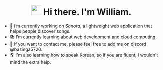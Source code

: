 <!--
<img src="https://user-images.githubusercontent.com/74038190/212284100-561aa473-3905-4a80-b561-0d28506553ee.gif">
-->

<div align="center">
  <h1><img src="https://media.giphy.com/media/hvRJCLFzcasrR4ia7z/giphy.gif" width="32"> Hi there. I'm William.</h1>
</div>

<!--
**willyliu1705/willyliu1705** is a ✨ _special_ ✨ repository because its `README.md` (this file) appears on your GitHub profile.
-->

- 🔭 I’m currently working on *Sonora*, a lightweight web application that helps people discover songs. <br>
- 📚 I’m currently learning about web development and cloud computing. <br>
- 💬 If you want to contact me, please feel free to add me on discord @bazinga5720. <br>
- 🌎 I'm also learning how to speak Korean, so if you are fluent, I wouldn't mind the extra help. <br>

<!--
<img src="https://user-images.githubusercontent.com/74038190/212284100-561aa473-3905-4a80-b561-0d28506553ee.gif">
-->

